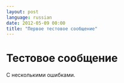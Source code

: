 ```yaml
---
layout: post
language: russian
date: 2012-05-09 00:00
title: "Первое тестовое сообщение"
---
```

# Тестовое сообщение

С несколькими ошибками.
